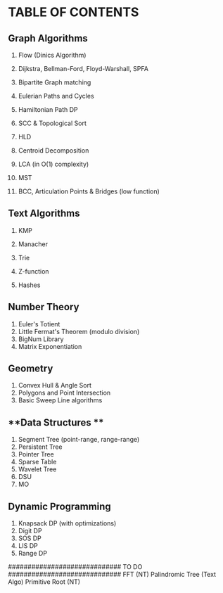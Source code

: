 # **TABLE OF CONTENTS**

## **Graph Algorithms**
1) Flow (Dinics Algorithm)
2) Dijkstra, Bellman-Ford, Floyd-Warshall, SPFA
3) Bipartite Graph matching
4) Eulerian Paths and Cycles
5) Hamiltonian Path DP

5) SCC & Topological Sort
6) HLD
7) Centroid Decomposition
8) LCA (in O(1) complexity)
9) MST
10) BCC, Articulation Points & Bridges (low function)

## **Text Algorithms**
1) KMP
2) Manacher
3) Trie

4) Z-function
5) Hashes

## **Number Theory**
1) Euler's Totient
2) Little Fermat's Theorem (modulo division)
4) BigNum Library
5) Matrix Exponentiation

## **Geometry**
1) Convex Hull & Angle Sort
2) Polygons and Point Intersection
3) Basic Sweep Line algorithms

## **Data Structures **
1) Segment Tree (point-range, range-range)
2) Persistent Tree
3) Pointer Tree
4) Sparse Table
5) Wavelet Tree
6) DSU
7) MO


## **Dynamic Programming**
1) Knapsack DP (with optimizations)
2) Digit DP
3) SOS DP
4) LIS DP
5) Range DP



############################# TO DO #############################
FFT (NT)
Palindromic Tree (Text Algo)
Primitive Root (NT)
